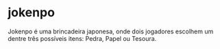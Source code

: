 # jokenpo
Jokenpo é uma brincadeira japonesa, onde dois jogadores escolhem um dentre três possíveis itens: Pedra, Papel ou Tesoura.
